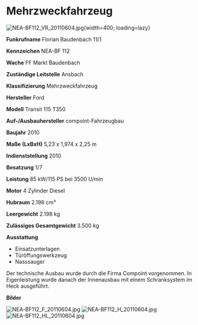 # Mehrzweckfahrzeug

![NEA-BF112_VR_20110604.jpg](bilder/mzf/NEA-BF112_VR_20110604.jpg){width=400; loading=lazy}

**Funkrufname**
Florian Baudenbach 11/1

**Kennzeichen**
NEA-BF 112

**Wache**
FF Markt Baudenbach

**Zuständige Leitstelle**
Ansbach

**Klassifizierung**
Mehrzweckfahrzeug

**Hersteller**
Ford

**Modell**
Transit 115 T350

**Auf-/Ausbauhersteller**
compoint-Fahrzeugbau

**Baujahr**
2010

**Maße (LxBxH)**
5,23 x 1,974 x 2,25 m

**Indienststellung**
2010

**Besatzung**
1/7

**Leistung**
85 kW/115 PS bei 3500 U/min

**Motor**
4 Zylinder Diesel

**Hubraum**
2.198 cm³

**Leergewicht**
2.198 kg

**Zulässiges Gesamtgewicht**
3.500 kg

**Ausstattung**

* Einsatzunterlagen
* Türöffungswerkzeug
* Nasssauger

Der technische Ausbau wurde durch die Firma Compoint vorgenommen. In Eigenleistung wurde danach der Innenausbau mit einem Schranksystem im Heck ausgeführt.

**Bilder**

![NEA-BF112_F_20110604.jpg](bilder/mzf/NEA-BF112_F_20110604.jpg)
![NEA-BF112_H_20110604.jpg](bilder/mzf/NEA-BF112_H_20110604.jpg)
![NEA-BF112_HL_20110604.jpg](bilder/mzf/NEA-BF112_HL_20110604.jpg)